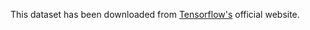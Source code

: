 This dataset has been downloaded from [Tensorflow's](https://storage.googleapis.com/tensorflow/tf-keras-datasets/mnist.npz) official website.
